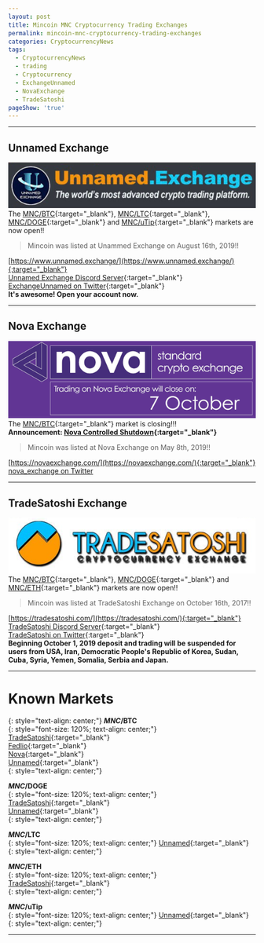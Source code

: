 ```yaml
---
layout: post
title: Mincoin MNC Cryptocurrency Trading Exchanges
permalink: mincoin-mnc-cryptocurrency-trading-exchanges
categories: CryptocurrencyNews
tags:
  - CryptocurrencyNews
  - trading
  - Cryptocurrency
  - ExchangeUnnamed
  - NovaExchange
  - TradeSatoshi
pageShow: 'true'
---
```

----
## Unnamed Exchange
![image](/images/post/unnamed-exchange-banner.png)
The [MNC/BTC](https://www.unnamed.exchange/Exchange?market=MNC_BTC){:target="_blank"}, [MNC/LTC](https://www.unnamed.exchange/Exchange?market=MNC_LTC){:target="_blank"}, [MNC/DOGE](https://www.unnamed.exchange/Exchange?market=MNC_DOGE){:target="_blank"} and [MNC/uTip](https://www.unnamed.exchange/Exchange?market=MNC_uTip){:target="_blank"}  markets are now open!!  
> Mincoin was listed at Unammed Exchange on August 16th, 2019!!  

[https://www.unnamed.exchange/](https://www.unnamed.exchange/){:target="_blank"}<br/>
[Unnamed Exchange Discord Server](https://discord.gg/sKpH6ay){:target="_blank"}<br/>
[ExchangeUnnamed on Twitter](https://twitter.com/ExchangeUnnamed){:target="_blank"}<br/>
**It's awesome! Open your account now.**

----
## Nova Exchange
![image](/images/post/nova-exchange-closing.png)
The [MNC/BTC](https://novaexchange.com/market/BTC_MNC/){:target="_blank"} market is closing!!!  
**Announcement: [Nova Controlled Shutdown](https://novaexchange.com/news/){:target="_blank"}**
> Mincoin was listed at Nova Exchange on May 8th, 2019!!  

[https://novaexchange.com/](https://novaexchange.com/){:target="_blank"}<br/>
[nova_exchange on Twitter](https://twitter.com/nova_exchange)<br/>

----
## TradeSatoshi Exchange
![image](/images/post/tradesatoshi-banner.png)
The [MNC/BTC](https://tradesatoshi.com/Exchange?market=MNC_BTC){:target="_blank"}, [MNC/DOGE](https://tradesatoshi.com/Exchange?market=MNC_DOGE){:target="_blank"} and [MNC/ETH](https://tradesatoshi.com/Exchange?market=MNC_ETH){:target="_blank"}  markets are now open!!  
> Mincoin was listed at TradeSatoshi Exchange on October 16th, 2017!!  

[https://tradesatoshi.com/](https://tradesatoshi.com/){:target="_blank"}<br/>
[TradeSatoshi Discord Server](https://discord.gg/NdVCg4Y){:target="_blank"}<br/>
[TradeSatoshi on Twitter](https://twitter.com/TradeSatoshi){:target="_blank"}<br/>
**Beginning October 1, 2019 deposit and trading will be suspended for users from USA, Iran, Democratic People's Republic of Korea, Sudan, Cuba, Syria, Yemen, Somalia, Serbia and Japan.**

----
# Known Markets
{: style="text-align: center;"}
**$MNC/$BTC**  
{: style="font-size: 120%; text-align: center;"}
[TradeSatoshi](https://tradesatoshi.com/Exchange?market=MNC_BTC){:target="_blank"}  
[Fedlio](https://fedlio.com/trade/mnc_btc){:target="_blank"}  
[Nova](https://novaexchange.com/market/BTC_MNC/){:target="_blank"}  
[Unnamed](https://www.unnamed.exchange/Exchange?market=MNC_BTC){:target="_blank"}  
{: style="text-align: center;"}

**$MNC/$DOGE**  
{: style="font-size: 120%; text-align: center;"}
[TradeSatoshi](https://tradesatoshi.com/Exchange?market=MNC_DOGE){:target="_blank"}  
[Unnamed](https://www.unnamed.exchange/Exchange?market=MNC_DOGE){:target="_blank"}  
{: style="text-align: center;"}

**$MNC/$LTC**  
{: style="font-size: 120%; text-align: center;"}
[Unnamed](https://www.unnamed.exchange/Exchange?market=MNC_LTC){:target="_blank"}  
{: style="text-align: center;"}

**$MNC/$ETH**  
{: style="font-size: 120%; text-align: center;"}
[TradeSatoshi](https://tradesatoshi.com/Exchange?market=MNC_ETH){:target="_blank"}  
{: style="text-align: center;"}

**$MNC/$uTip**  
{: style="font-size: 120%; text-align: center;"}
[Unnamed](https://www.unnamed.exchange/Exchange?market=MNC_uTip){:target="_blank"}  
{: style="text-align: center;"}

----
